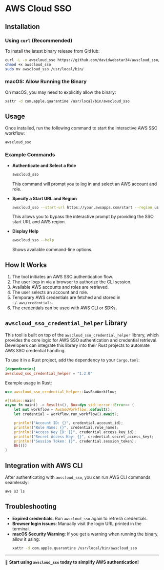 # AWS Cloud SSO

## Installation

### Using `curl` (Recommended)

To install the latest binary release from GitHub:

```sh
curl -L -o awscloud_sso https://github.com/davidwebstar34/awscloud_sso/releases/latest/download/awscloud_sso-x86_64-apple-darwin
chmod +x awscloud_sso
sudo mv awscloud_sso /usr/local/bin/
```

### macOS: Allow Running the Binary

On macOS, you may need to explicitly allow the binary:

```sh
xattr -d com.apple.quarantine /usr/local/bin/awscloud_sso
```

## Usage

Once installed, run the following command to start the interactive AWS SSO workflow:

```sh
awscloud_sso
```

### Example Commands

- **Authenticate and Select a Role**

  ```sh
  awscloud_sso
  ```

  This command will prompt you to log in and select an AWS account and role.

- **Specify a Start URL and Region**

  ```sh
  awscloud_sso --start-url https://your.awsapps.com/start --region us-west-2
  ```

  This allows you to bypass the interactive prompt by providing the SSO start URL and AWS region.

- **Display Help**
  ```sh
  awscloud_sso --help
  ```
  Shows available command-line options.

## How It Works

1. The tool initiates an AWS SSO authentication flow.
2. The user logs in via a browser to authorize the CLI session.
3. Available AWS accounts and roles are retrieved.
4. The user selects an account and role.
5. Temporary AWS credentials are fetched and stored in `~/.aws/credentials`.
6. The credentials can be used with AWS CLI or SDKs.

## `awscloud_sso_credential_helper` Library

This tool is built on top of the `awscloud_sso_credential_helper` library, which provides the core logic for AWS SSO authentication and credential retrieval. Developers can integrate this library into their Rust projects to automate AWS SSO credential handling.

To use it in a Rust project, add the dependency to your `Cargo.toml`:

```toml
[dependencies]
awscloud_sso_credential_helper = "1.2.0"
```

Example usage in Rust:

```rust
use awscloud_sso_credential_helper::AwsSsoWorkflow;

#[tokio::main]
async fn main() -> Result<(), Box<dyn std::error::Error>> {
    let mut workflow = AwsSsoWorkflow::default();
    let credential = workflow.run_workflow().await?;

    println!("Account ID: {}", credential.account_id);
    println!("Role Name: {}", credential.role_name);
    println!("Access Key ID: {}", credential.access_key_id);
    println!("Secret Access Key: {}", credential.secret_access_key);
    println!("Session Token: {}", credential.session_token);
    Ok(())
}
```

## Integration with AWS CLI

After authenticating with `awscloud_sso`, you can run AWS CLI commands seamlessly:

```sh
aws s3 ls
```

## Troubleshooting

- **Expired credentials**: Run `awscloud_sso` again to refresh credentials.
- **Browser login issues**: Manually visit the login URL printed in the terminal.
- **macOS Security Warning**: If you get a warning when running the binary, allow it using:
  ```sh
  xattr -d com.apple.quarantine /usr/local/bin/awscloud_sso
  ```

---

🚀 **Start using `awscloud_sso` today to simplify AWS authentication!**
